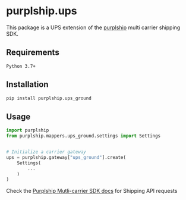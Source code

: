 # purplship.ups

This package is a UPS extension of the [purplship](https://pypi.org/project/purplship) multi carrier shipping SDK.

## Requirements

`Python 3.7+`

## Installation

```bash
pip install purplship.ups_ground
```

## Usage

```python
import purplship
from purplship.mappers.ups_ground.settings import Settings


# Initialize a carrier gateway
ups = purplship.gateway["ups_ground"].create(
    Settings(
        ...
    )
)
```

Check the [Purplship Mutli-carrier SDK docs](https://sdk.purplship.com) for Shipping API requests
